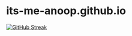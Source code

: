 # its-me-anoop.github.io
[![GitHub Streak](https://github-readme-streak-stats.herokuapp.com/?user=DenverCoder1)](https://git.io/streak-stats)
